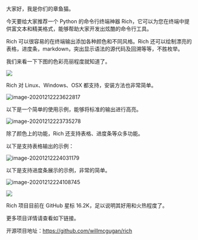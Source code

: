 大家好，我是你们的章鱼猫。

今天要给大家推荐一个 Python 的命令行终端神器 Rich，它可以为您在终端中提供富文本和精美格式，能够帮助大家开发出炫酷的命令行工具。

Rich 可以很容易的在终端输出添加各种颜色和不同风格。Rich 还可以绘制漂亮的表格，进度条，markdown，突出显示语法的源代码及回溯等等，不胜枚举。

我们来看一下下图的色彩亮丽程度就知道了。

![](https://7465-test-3c9b5e-books-1301492295.tcb.qcloud.la/images/compress_features.rich.png)

Rich 对 Linux、Windows、OSX 都支持，安装方法也非常简单。

![image-20201212223622817](https://7465-test-3c9b5e-books-1301492295.tcb.qcloud.la/images/compress_image-20201212223622817.png)

以下是一个简单的使用示例，能够将标准的输出进行高亮。

![image-20201212223735278](https://7465-test-3c9b5e-books-1301492295.tcb.qcloud.la/images/compress_image-20201212223735278.png)

除了颜色上的功能，Rich 还支持表格、进度条等众多功能。

以下是支持表格输出的示例：

![image-20201212224031179](https://7465-test-3c9b5e-books-1301492295.tcb.qcloud.la/images/compress_image-20201212224031179.png)

以下是支持进度条展示的示例，非常的简单。

![image-20201212224108745](https://7465-test-3c9b5e-books-1301492295.tcb.qcloud.la/images/compress_image-20201212224108745.png)

![](../images/progress.gif)

Rich 项目目前在 GitHub 星标 16.2K，足以说明其好用和火热程度了。

更多项目详情请查看如下链接。

开源项目地址：https://github.com/willmcgugan/rich